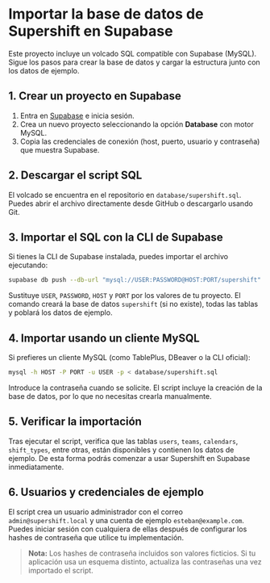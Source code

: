 # Importar la base de datos de Supershift en Supabase

Este proyecto incluye un volcado SQL compatible con Supabase (MySQL). Sigue los pasos para crear la base de datos y cargar la estructura junto con los datos de ejemplo.

## 1. Crear un proyecto en Supabase
1. Entra en [Supabase](https://supabase.com/) e inicia sesión.
2. Crea un nuevo proyecto seleccionando la opción **Database** con motor MySQL.
3. Copia las credenciales de conexión (host, puerto, usuario y contraseña) que muestra Supabase.

## 2. Descargar el script SQL
El volcado se encuentra en el repositorio en `database/supershift.sql`. Puedes abrir el archivo directamente desde GitHub o descargarlo usando Git.

## 3. Importar el SQL con la CLI de Supabase
Si tienes la CLI de Supabase instalada, puedes importar el archivo ejecutando:

```bash
supabase db push --db-url "mysql://USER:PASSWORD@HOST:PORT/supershift" --file database/supershift.sql
```

Sustituye `USER`, `PASSWORD`, `HOST` y `PORT` por los valores de tu proyecto. El comando creará la base de datos `supershift` (si no existe), todas las tablas y poblará los datos de ejemplo.

## 4. Importar usando un cliente MySQL
Si prefieres un cliente MySQL (como TablePlus, DBeaver o la CLI oficial):

```bash
mysql -h HOST -P PORT -u USER -p < database/supershift.sql
```

Introduce la contraseña cuando se solicite. El script incluye la creación de la base de datos, por lo que no necesitas crearla manualmente.

## 5. Verificar la importación
Tras ejecutar el script, verifica que las tablas `users`, `teams`, `calendars`, `shift_types`, entre otras, están disponibles y contienen los datos de ejemplo. De esta forma podrás comenzar a usar Supershift en Supabase inmediatamente.

## 6. Usuarios y credenciales de ejemplo
El script crea un usuario administrador con el correo `admin@supershift.local` y una cuenta de ejemplo `esteban@example.com`. Puedes iniciar sesión con cualquiera de ellas después de configurar los hashes de contraseña que utilice tu implementación.

> **Nota:** Los hashes de contraseña incluidos son valores ficticios. Si tu aplicación usa un esquema distinto, actualiza las contraseñas una vez importado el script.
